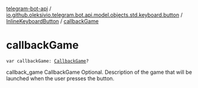 [telegram-bot-api](../../index.md) / [io.github.oleksivio.telegram.bot.api.model.objects.std.keyboard.button](../index.md) / [InlineKeyboardButton](index.md) / [callbackGame](./callback-game.md)

# callbackGame

`var callbackGame: `[`CallbackGame`](../../io.github.oleksivio.telegram.bot.api.model.objects.std.game/-callback-game/index.md)`?`

callback_game CallbackGame Optional. Description of the game that will be launched when the user presses the
button.

